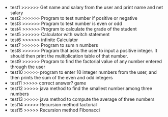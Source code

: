 - test1 >>>>>> Get name and salary from the user and print name and net salary 
- test2 >>>>>> Program to test number if positive or negative
- test3 >>>>>> Program to test number is even or odd
- test4 >>>>>> Program to calculate the grade of the student
- test5 >>>>>> Calculator with switch statement
- test6 >>>>>> infinite Calculator
- test7 >>>>>> Program to sum n numbers
- test8 >>>>>> Program that asks the user to input a positive integer. It should then print the multiplication table of that number.
- test9 >>>>>> Program to find the factorial value of any number entered through the user
- test10 >>>>> program to enter 10 integer numbers from the user, and then prints the sum of the even and odd integers
- test11 >>>>> correct answer? game
- test12 >>>>> java method to find the smallest number among three numbers
- test13 >>>>> java method to compute the average of three numbers
- test14 >>>>> Recursion method factorial 
- test15 >>>>> Recursion method Fibonacci
